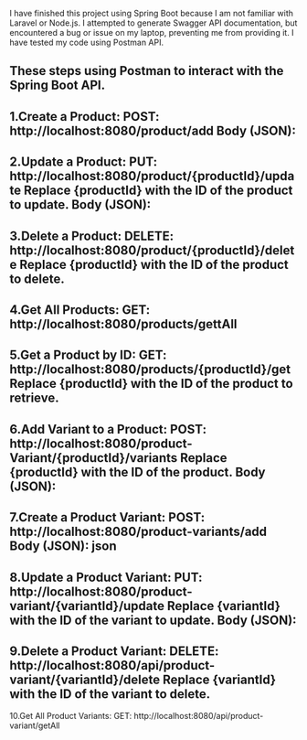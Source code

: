 I have finished this project using Spring Boot because I am not familiar with Laravel or Node.js.
I attempted to generate Swagger API documentation, but encountered a bug or issue on my laptop, preventing me from providing it.
I have tested my code using Postman API.

These steps using Postman to interact with the Spring Boot API.
------------------------------------------------------------------
1.Create a Product:
POST: http://localhost:8080/product/add
Body (JSON):
--------------------------------------
2.Update a Product:
PUT: http://localhost:8080/product/{productId}/update
Replace {productId} with the ID of the product to update.
Body (JSON):
--------------------------------------
3.Delete a Product:
DELETE: http://localhost:8080/product/{productId}/delete
Replace {productId} with the ID of the product to delete.
--------------------------------------
4.Get All Products:
GET: http://localhost:8080/products/gettAll
--------------------------------------
5.Get a Product by ID:
GET: http://localhost:8080/products/{productId}/get
Replace {productId} with the ID of the product to retrieve.
--------------------------------------
6.Add Variant to a Product:
POST: http://localhost:8080/product-Variant/{productId}/variants
Replace {productId} with the ID of the product.
Body (JSON):
--------------------------------------
7.Create a Product Variant:
POST: http://localhost:8080/product-variants/add
Body (JSON):
json
---------------------------------------
8.Update a Product Variant:
PUT: http://localhost:8080/product-variant/{variantId}/update
Replace {variantId} with the ID of the variant to update.
Body (JSON):
-------------------------------------
9.Delete a Product Variant:
DELETE: http://localhost:8080/api/product-variant/{variantId}/delete
Replace {variantId} with the ID of the variant to delete.
-------------------------------------
10.Get All Product Variants:
GET: http://localhost:8080/api/product-variant/getAll
